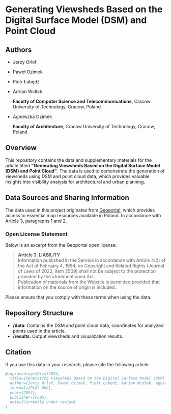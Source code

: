 # Generating Viewsheds Based on the Digital Surface Model (DSM) and Point Cloud

## Authors

- Jerzy Orlof
- Paweł Ozimek
- Piotr Łabędź
- Adrian Widłak
  
  **Faculty of Computer Science and Telecommunications**, Cracow University of Technology, Cracow, Poland

- Agnieszka Ozimek
  
  **Faculty of Architecture**, Cracow University of Technology, Cracow, Poland

## Overview

This repository contains the data and supplementary materials for the article titled **"Generating Viewsheds Based on the Digital Surface Model (DSM) and Point Cloud"**. The data is used to demonstrate the generation of viewsheds using DSM and point cloud data, which provides valuable insights into visibility analysis for architectural and urban planning.

## Data Sources and Sharing Information

The data used in this project originates from [Geoportal](https://www.geoportal.gov.pl/en/about-geoportal/terms-and-conditions), which provides access to essential map resources available in Poland. In accordance with Article 3, paragraphs 1 and 2.

### Open License Statement

Below is an excerpt from the Geoportal open license:

> **Article 3. LIABILITY**  
> Information published in the Service in accordance with Article 4(2) of the Act of February 4, 1994, on Copyright and Related Rights (Journal of Laws of 2022, item 2509) shall not be subject to the protection provided by the aforementioned Act.  
> Publication of materials from the Website is permitted provided that information on the source of origin is included.

Please ensure that you comply with these terms when using the data.

## Repository Structure

- **/data**: Contains the DSM and point cloud data, coordinates for analyzed points used in the article.
- **/results**: Output viewsheds and visualization results.

## Citation

If you use this data in your research, please cite the following article:

```bibtex
@inprocedings{Orlof2024,
  title={Generating Viewsheds Based on the Digital Surface Model (DSM) and Point Cloud},
  author={Jerzy Orlof, Paweł Ozimek, Piotr Łabędź, Adrian Widłak, Agnieszka Ozimek},
  journal={PLOS ONE},
  year={2024},
  publisher={PLOS},
  note={Currently under review}
}
